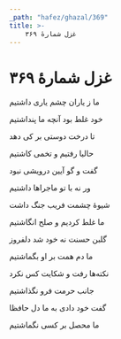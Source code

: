 ```yaml
---
_path: "hafez/ghazal/369"
title: >-
    غزل شمارهٔ ۳۶۹
---
```

# غزل شمارهٔ ۳۶۹

<div class="b" id="bn1"><div class="m1"><p>ما ز یاران چشم یاری داشتیم</p></div>
<div class="m2"><p>خود غلط بود آنچه ما پنداشتیم</p></div></div>
<div class="b" id="bn2"><div class="m1"><p>تا درخت دوستی بر کی دهد</p></div>
<div class="m2"><p>حالیا رفتیم و تخمی کاشتیم</p></div></div>
<div class="b" id="bn3"><div class="m1"><p>گفت و گو آیین درویشی نبود</p></div>
<div class="m2"><p>ور نه با تو ماجراها داشتیم</p></div></div>
<div class="b" id="bn4"><div class="m1"><p>شیوهٔ چشمت فریب جنگ داشت</p></div>
<div class="m2"><p>ما غلط کردیم و صلح انگاشتیم</p></div></div>
<div class="b" id="bn5"><div class="m1"><p>گلبن حسنت نه خود شد دلفروز</p></div>
<div class="m2"><p>ما دم همت بر او بگماشتیم</p></div></div>
<div class="b" id="bn6"><div class="m1"><p>نکته‌ها رفت و شکایت کس نکرد</p></div>
<div class="m2"><p>جانب حرمت فرو نگذاشتیم</p></div></div>
<div class="b" id="bn7"><div class="m1"><p>گفت خود دادی به ما دل حافظا</p></div>
<div class="m2"><p>ما محصل بر کسی نگماشتیم</p></div></div>
